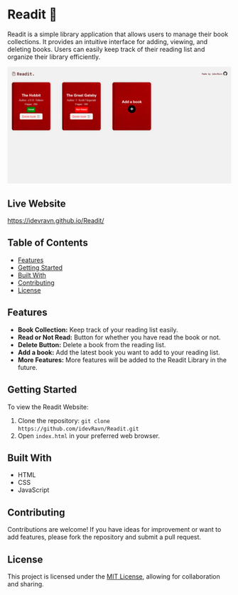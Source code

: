 # Readit 📕

Readit is a simple library application that allows users to manage their book collections. It provides an intuitive interface for adding, viewing, and deleting books. Users can easily keep track of their reading list and organize their library efficiently.

![Readit Website Preview](./images/preview.png)

## Live Website

https://idevravn.github.io/Readit/

## Table of Contents

- [Features](#features)
- [Getting Started](#getting-started)
- [Built With](#built-with)
- [Contributing](#contributing)
- [License](#license)

## Features

- **Book Collection:** Keep track of your reading list easily.
- **Read or Not Read:** Button for whether you have read the book or not.
- **Delete Button:** Delete a book from the reading list.
- **Add a book:** Add the latest book you want to add to your reading list.
- **More Features:** More features will be added to the Readit Library in the future.

## Getting Started

To view the Readit Website:

1. Clone the repository: `git clone https://github.com/idevRavn/Readit.git`
2. Open `index.html` in your preferred web browser.

## Built With

- HTML
- CSS
- JavaScript

## Contributing

Contributions are welcome! If you have ideas for improvement or want to add features, please fork the repository and submit a pull request.

## License

This project is licensed under the [MIT License](LICENSE), allowing for collaboration and sharing.
